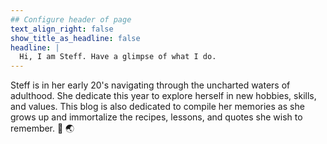```yaml
---
## Configure header of page
text_align_right: false
show_title_as_headline: false
headline: |
  Hi, I am Steff. Have a glimpse of what I do.
---
```


<!-- this is a subheadline -->
Steff is in her early 20's navigating through the uncharted waters of adulthood. She dedicate this year to explore herself in new hobbies, skills, and values. This blog is also dedicated to compile her memories as she grows up and immortalize the recipes, lessons, and quotes she wish to remember. 🌱 🌏

